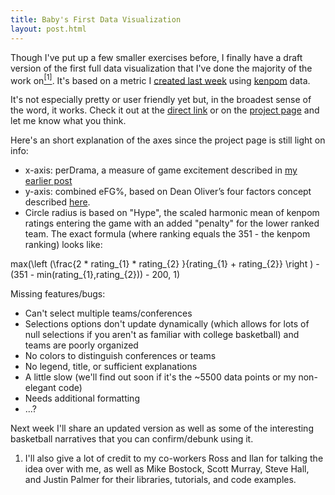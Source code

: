 ```yaml
---
title: Baby's First Data Visualization
layout: post.html
---
```


Though I've put up a few smaller exercises before, I finally have a
draft version of the first full data visualization that I've done the
majority of the work on[<sup>[1]</sup>](#footnote-1). It's based on a metric I [created last
week](http://drewbo.com/blog/2014/04/28/kenpom-drama/) using
[kenpom](http://kenpom.com/) data.

It's not especially pretty or user friendly yet but, in the broadest
sense of the word, it works. Check it out at the [direct
link](../../../../../pages/kpvis.html) or on the [project
page](../../../../../pages/projects.html) and let me know what you
think.

Here's an short explanation of the axes since the project page is still
light on info:

  - x-axis: perDrama, a measure of game excitement described in [my
    earlier post](http://drewbo.com/blog/2014/04/28/kenpom-drama/)
  - y-axis: combined eFG%, based on Dean Oliver’s four factors concept
    described
    [here](http://kenpom.com/blog/index.php/weblog/four_factors/).
  - Circle radius is based on "Hype", the scaled harmonic mean of kenpom
    ratings entering the game with an added "penalty" for the lower
    ranked team. The exact formula (where ranking equals the 351 - the
    kenpom ranking) looks like:

<tex>
max(\left (\frac{2 * rating_{1} * rating_{2}
}{rating_{1} + rating_{2}} \right ) - (351 -
min(rating_{1},rating_{2})) - 200, 1)
</tex>

Missing features/bugs:

  - Can't select multiple teams/conferences
  - Selections options don't update dynamically (which allows for lots
    of null selections if you aren't as familiar with college
    basketball) and teams are poorly organized
  - No colors to distinguish conferences or teams
  - No legend, title, or sufficient explanations
  - A little slow (we'll find out soon if it's the ~5500 data points or
    my non-elegant code)
  - Needs additional formatting
  - ...?

Next week I'll share an updated version as well as some of the
interesting basketball narratives that you can confirm/debunk using it.

1.  <a name="footnote-1"></a>I'll also give a lot of credit to my co-workers Ross and Ilan for
    talking the idea over with me, as well as Mike Bostock, Scott
    Murray, Steve Hall, and Justin Palmer for their libraries,
    tutorials, and code examples.
